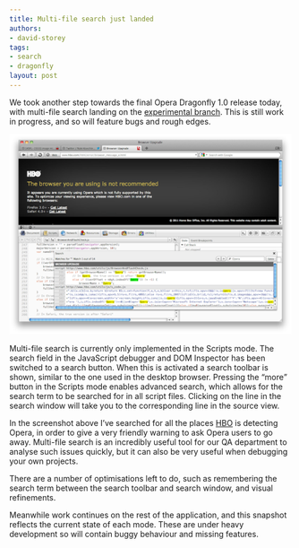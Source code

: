 ```yaml
---
title: Multi-file search just landed
authors:
- david-storey
tags:
- search
- dragonfly
layout: post
---
```

<p>We took another step towards the final Opera Dragonfly 1.0 release today, with multi-file search landing on the <a href="http://my.opera.com/dragonfly/blog/getting-opera-dragonfly-ready-for-opera-11/#enable">experimental branch</a>. This is still work in progress, and so will feature bugs and rough edges.</p>

<img src="/blog/multi-file-search-just-landed/mult-file-search.png" />

<p>Multi-file search is currently only implemented in the Scripts mode. The search field in the JavaScript debugger and DOM Inspector has been switched to a search button. When this is activated a search toolbar is shown, similar to the one used in the desktop browser. Pressing the <q>more</q> button in the Scripts mode enables advanced search, which allows for the search term to be searched for in all script files. Clicking on the line in the search window will take you to the corresponding line in the source view.</p>

<p>In the screenshot above I’ve searched for all the places <a href="http://www.hbo.com">HBO</a> is detecting Opera, in order to give a very friendly warning to ask Opera users to go away. Multi-file search is an incredibly useful tool for our QA department to analyse such issues quickly, but it can also be very useful when debugging your own projects.</p>

<p>There are a number of optimisations left to do, such as remembering the search term between the search toolbar and search window, and visual refinements.</p>

<p>Meanwhile work continues on the rest of the application, and this snapshot reflects the current state of each mode. These are under heavy development so will contain buggy behaviour and missing features.</p>

